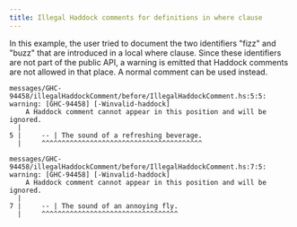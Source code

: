 ```yaml
---
title: Illegal Haddock comments for definitions in where clause
---
```


In this example, the user tried to document the two identifiers "fizz" and "buzz" that are introduced in a local where clause.
Since these identifiers are not part of the public API, a warning is emitted that Haddock comments are not allowed in that place.
A normal comment can be used instead.

```
messages/GHC-94458/illegalHaddockComment/before/IllegalHaddockComment.hs:5:5: warning: [GHC-94458] [-Winvalid-haddock]
    A Haddock comment cannot appear in this position and will be ignored.
  |
5 |     -- | The sound of a refreshing beverage.
  |     ^^^^^^^^^^^^^^^^^^^^^^^^^^^^^^^^^^^^^^^^

messages/GHC-94458/illegalHaddockComment/before/IllegalHaddockComment.hs:7:5: warning: [GHC-94458] [-Winvalid-haddock]
    A Haddock comment cannot appear in this position and will be ignored.
  |
7 |     -- | The sound of an annoying fly.
  |     ^^^^^^^^^^^^^^^^^^^^^^^^^^^^^^^^^^
```
